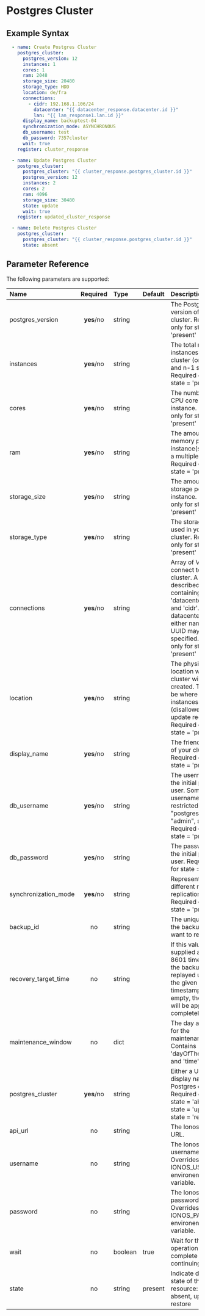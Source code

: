 # Postgres Cluster

## Example Syntax

```yaml
  - name: Create Postgres Cluster
    postgres_cluster:
      postgres_version: 12
      instances: 1
      cores: 1
      ram: 2048
      storage_size: 20480
      storage_type: HDD
      location: de/fra
      connections:
        - cidr: 192.168.1.106/24
          datacenter: "{{ datacenter_response.datacenter.id }}"
          lan: "{{ lan_response1.lan.id }}"
      display_name: backuptest-04
      synchronization_mode: ASYNCHRONOUS
      db_username: test
      db_password: 7357cluster
      wait: true
    register: cluster_response

  - name: Update Postgres Cluster
    postgres_cluster:
      postgres_cluster: "{{ cluster_response.postgres_cluster.id }}"
      postgres_version: 12
      instances: 2
      cores: 2
      ram: 4096
      storage_size: 30480
      state: update
      wait: true
    register: updated_cluster_response

  - name: Delete Postgres Cluster
    postgres_cluster:
      postgres_cluster: "{{ cluster_response.postgres_cluster.id }}"
      state: absent
```

## Parameter Reference

The following parameters are supported:

| Name | Required | Type | Default | Description |
| :--- | :---: | :--- | :--- | :--- |
| postgres_version | **yes**/no | string |  | The PostgreSQL version of your cluster. Required only for state = 'present' |
| instances | **yes**/no | string |  | The total number of instances in the cluster (one master and n-1 standbys). Required only for state = 'present' |
| cores | **yes**/no | string |  | The number of CPU cores per instance. Required only for state = 'present' |
| ram | **yes**/no | string |  | The amount of memory per instance(should be a multiple of 1024). Required only for state = 'present' |
| storage_size | **yes**/no | string |  | The amount of storage per instance. Required only for state = 'present' |
| storage_type | **yes**/no | string |  | The storage type used in your cluster. Required only for state = 'present' |
| connections | **yes**/no | string |  | Array of VDCs to connect to your cluster. A VDC is described as a dict containing 'datacenter', 'lan' and 'cidr'. For datacenter and lan either name or UUID may be specified. Required only for state = 'present' |
| location | **yes**/no | string |  | The physical location where the cluster will be created. This will be where all of your instances live. (disallowed in update requests). Required only for state = 'present' |
| display_name | **yes**/no | string |  | The friendly name of your cluster. Required only for state = 'present' |
| db_username | **yes**/no | string |  | The username for the initial postgres user. Some system usernames are restricted (e.g. "postgres", "admin", standby"). Required only for state = 'present' |
| db_password | **yes**/no | string |  | The password for the initial postgres user. Required only for state = 'present' |
| synchronization_mode | **yes**/no | string |  | Represents different modes of replication. Required only for state = 'present' |
| backup_id | no | string |  | The unique ID of the backup you want to restore. |
| recovery_target_time | no | string |  | If this value is supplied as ISO 8601 timestamp, the backup will be replayed up until the given timestamp. If empty, the backup will be applied completely. |
| maintenance\_window | no | dict |  | The day and time for the maintenance. Contains 'dayOfTheWeek' and 'time'. |
| postgres_cluster | **yes**/no | string |  | Either a UUID or a display name of the Postgres cluster. Required only for state = 'absent', state = 'update' or state = 'restore' |
| api\_url | no | string |  | The Ionos API base URL. |
| username | no | string |  | The Ionos username. Overrides the IONOS\_USERNAME environement variable. |
| password | no | string |  | The Ionos password. Overrides the IONOS\_PASSWORD environement variable. |
| wait | no | boolean | true | Wait for the operation to complete before continuing. |
| state | no | string | present | Indicate desired state of the resource: **present**, absent, update or restore |

